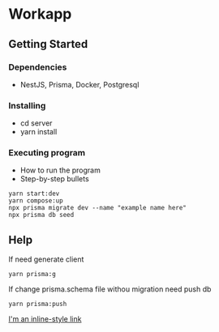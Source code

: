 # Workapp

## Getting Started

### Dependencies

* NestJS, Prisma, Docker, Postgresql

### Installing

* cd server
* yarn install

### Executing program

* How to run the program
* Step-by-step bullets
```
yarn start:dev
yarn compose:up
npx prisma migrate dev --name "example name here"
npx prisma db seed
```

## Help

If need generate client 
```
yarn prisma:g
```

If change prisma.schema file withou migration need push db
```
yarn prisma:push
```

[I'm an inline-style link](https://www.prisma.io/blog/nestjs-prisma-rest-api-7D056s1BmOL0#introduction)

